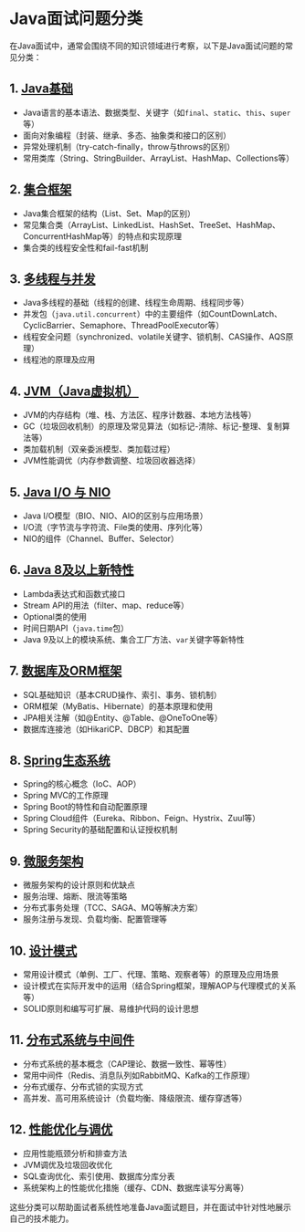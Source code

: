 # Java面试问题分类

在Java面试中，通常会围绕不同的知识领域进行考察，以下是Java面试问题的常见分类：

## 1. [Java基础](./java-fundamentals.md)

- Java语言的基本语法、数据类型、关键字（如`final`、`static`、`this`、`super`等）
- 面向对象编程（封装、继承、多态、抽象类和接口的区别）
- 异常处理机制（try-catch-finally，throw与throws的区别）
- 常用类库（String、StringBuilder、ArrayList、HashMap、Collections等）

## 2. [集合框架](./java-collection-framework.md)

- Java集合框架的结构（List、Set、Map的区别）
- 常见集合类（ArrayList、LinkedList、HashSet、TreeSet、HashMap、ConcurrentHashMap等）的特点和实现原理
- 集合类的线程安全性和fail-fast机制

## 3. [多线程与并发](./multithreading-and-concurrency.md)

- Java多线程的基础（线程的创建、线程生命周期、线程同步等）
- 并发包（`java.util.concurrent`）中的主要组件（如CountDownLatch、CyclicBarrier、Semaphore、ThreadPoolExecutor等）
- 线程安全问题（synchronized、volatile关键字、锁机制、CAS操作、AQS原理）
- 线程池的原理及应用

## 4. [JVM（Java虚拟机）](./jvm.md)

- JVM的内存结构（堆、栈、方法区、程序计数器、本地方法栈等）
- GC（垃圾回收机制）的原理及常见算法（如标记-清除、标记-整理、复制算法等）
- 类加载机制（双亲委派模型、类加载过程）
- JVM性能调优（内存参数调整、垃圾回收器选择）

## 5. [Java I/O 与 NIO](./java-io-and-nio.md)

- Java I/O模型（BIO、NIO、AIO的区别与应用场景）
- I/O流（字节流与字符流、File类的使用、序列化等）
- NIO的组件（Channel、Buffer、Selector）

## 6. [Java 8及以上新特性](./new-features-in-java8-and-above.md)

- Lambda表达式和函数式接口
- Stream API的用法（filter、map、reduce等）
- Optional类的使用
- 时间日期API（`java.time`包）
- Java 9及以上的模块系统、集合工厂方法、`var`关键字等新特性

## 7. [数据库及ORM框架](./database-and-orm-frameworks.md)

- SQL基础知识（基本CRUD操作、索引、事务、锁机制）
- ORM框架（MyBatis、Hibernate）的基本原理和使用
- JPA相关注解（如@Entity、@Table、@OneToOne等）
- 数据库连接池（如HikariCP、DBCP）和其配置

## 8. [Spring生态系统](./spring-ecossystem.md)

- Spring的核心概念（IoC、AOP）
- Spring MVC的工作原理
- Spring Boot的特性和自动配置原理
- Spring Cloud组件（Eureka、Ribbon、Feign、Hystrix、Zuul等）
- Spring Security的基础配置和认证授权机制

## 9. [微服务架构](./microservices-architecture.md)

- 微服务架构的设计原则和优缺点
- 服务治理、熔断、限流等策略
- 分布式事务处理（TCC、SAGA、MQ等解决方案）
- 服务注册与发现、负载均衡、配置管理等

## 10. [设计模式](./design-patterns.md)

- 常用设计模式（单例、工厂、代理、策略、观察者等）的原理及应用场景
- 设计模式在实际开发中的运用（结合Spring框架，理解AOP与代理模式的关系等）
- SOLID原则和编写可扩展、易维护代码的设计思想

## 11. [分布式系统与中间件](./distributed-systems-and-middleware.md)

- 分布式系统的基本概念（CAP理论、数据一致性、幂等性）
- 常用中间件（Redis、消息队列如RabbitMQ、Kafka的工作原理）
- 分布式缓存、分布式锁的实现方式
- 高并发、高可用系统设计（负载均衡、降级限流、缓存穿透等）

## 12. [性能优化与调优](./performance-optimization-and-tuning.md)

- 应用性能瓶颈分析和排查方法
- JVM调优及垃圾回收优化
- SQL查询优化、索引使用、数据库分库分表
- 系统架构上的性能优化措施（缓存、CDN、数据库读写分离等）

这些分类可以帮助面试者系统性地准备Java面试题目，并在面试中针对性地展示自己的技术能力。
